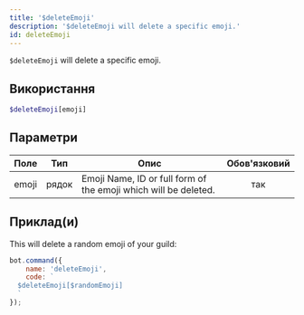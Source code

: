 ```yaml
---
title: '$deleteEmoji'
description: '$deleteEmoji will delete a specific emoji.'
id: deleteEmoji
---
```


`$deleteEmoji` will delete a specific emoji.

## Використання

```php
$deleteEmoji[emoji]
```

## Параметри

| Поле  | Тип   | Опис                                                            | Обов'язковий |
| ----- | ----- | --------------------------------------------------------------- |:------------:|
| emoji | рядок | Emoji Name, ID or full form of the emoji which will be deleted. |     так      |

## Приклад(и)

This will delete a random emoji of your guild:

```javascript
bot.command({
    name: 'deleteEmoji',
    code: `
  $deleteEmoji[$randomEmoji]
  `
});
```
